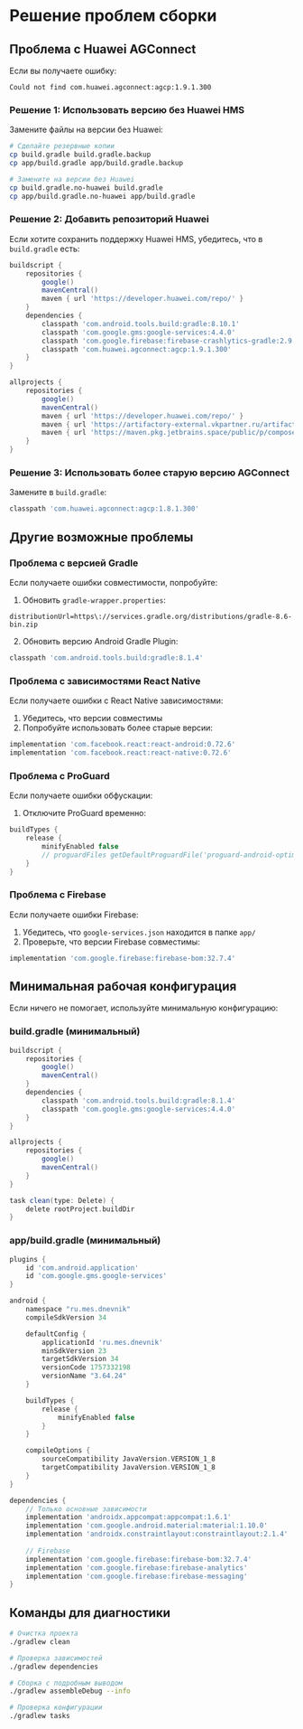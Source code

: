 # Решение проблем сборки

## Проблема с Huawei AGConnect

Если вы получаете ошибку:
```
Could not find com.huawei.agconnect:agcp:1.9.1.300
```

### Решение 1: Использовать версию без Huawei HMS

Замените файлы на версии без Huawei:

```bash
# Сделайте резервные копии
cp build.gradle build.gradle.backup
cp app/build.gradle app/build.gradle.backup

# Замените на версии без Huawei
cp build.gradle.no-huawei build.gradle
cp app/build.gradle.no-huawei app/build.gradle
```

### Решение 2: Добавить репозиторий Huawei

Если хотите сохранить поддержку Huawei HMS, убедитесь, что в `build.gradle` есть:

```gradle
buildscript {
    repositories {
        google()
        mavenCentral()
        maven { url 'https://developer.huawei.com/repo/' }
    }
    dependencies {
        classpath 'com.android.tools.build:gradle:8.10.1'
        classpath 'com.google.gms:google-services:4.4.0'
        classpath 'com.google.firebase:firebase-crashlytics-gradle:2.9.9'
        classpath 'com.huawei.agconnect:agcp:1.9.1.300'
    }
}

allprojects {
    repositories {
        google()
        mavenCentral()
        maven { url 'https://developer.huawei.com/repo/' }
        maven { url 'https://artifactory-external.vkpartner.ru/artifactory/maven' }
        maven { url 'https://maven.pkg.jetbrains.space/public/p/compose/dev' }
    }
}
```

### Решение 3: Использовать более старую версию AGConnect

Замените в `build.gradle`:
```gradle
classpath 'com.huawei.agconnect:agcp:1.8.1.300'
```

## Другие возможные проблемы

### Проблема с версией Gradle

Если получаете ошибки совместимости, попробуйте:

1. Обновить `gradle-wrapper.properties`:
```properties
distributionUrl=https\://services.gradle.org/distributions/gradle-8.6-bin.zip
```

2. Обновить версию Android Gradle Plugin:
```gradle
classpath 'com.android.tools.build:gradle:8.1.4'
```

### Проблема с зависимостями React Native

Если получаете ошибки с React Native зависимостями:

1. Убедитесь, что версии совместимы
2. Попробуйте использовать более старые версии:
```gradle
implementation 'com.facebook.react:react-android:0.72.6'
implementation 'com.facebook.react:react-native:0.72.6'
```

### Проблема с ProGuard

Если получаете ошибки обфускации:

1. Отключите ProGuard временно:
```gradle
buildTypes {
    release {
        minifyEnabled false
        // proguardFiles getDefaultProguardFile('proguard-android-optimize.txt'), 'proguard-rules.pro'
    }
}
```

### Проблема с Firebase

Если получаете ошибки Firebase:

1. Убедитесь, что `google-services.json` находится в папке `app/`
2. Проверьте, что версии Firebase совместимы:
```gradle
implementation 'com.google.firebase:firebase-bom:32.7.4'
```

## Минимальная рабочая конфигурация

Если ничего не помогает, используйте минимальную конфигурацию:

### build.gradle (минимальный)
```gradle
buildscript {
    repositories {
        google()
        mavenCentral()
    }
    dependencies {
        classpath 'com.android.tools.build:gradle:8.1.4'
        classpath 'com.google.gms:google-services:4.4.0'
    }
}

allprojects {
    repositories {
        google()
        mavenCentral()
    }
}

task clean(type: Delete) {
    delete rootProject.buildDir
}
```

### app/build.gradle (минимальный)
```gradle
plugins {
    id 'com.android.application'
    id 'com.google.gms.google-services'
}

android {
    namespace "ru.mes.dnevnik"
    compileSdkVersion 34

    defaultConfig {
        applicationId 'ru.mes.dnevnik'
        minSdkVersion 23
        targetSdkVersion 34
        versionCode 1757332198
        versionName "3.64.24"
    }

    buildTypes {
        release {
            minifyEnabled false
        }
    }

    compileOptions {
        sourceCompatibility JavaVersion.VERSION_1_8
        targetCompatibility JavaVersion.VERSION_1_8
    }
}

dependencies {
    // Только основные зависимости
    implementation 'androidx.appcompat:appcompat:1.6.1'
    implementation 'com.google.android.material:material:1.10.0'
    implementation 'androidx.constraintlayout:constraintlayout:2.1.4'
    
    // Firebase
    implementation 'com.google.firebase:firebase-bom:32.7.4'
    implementation 'com.google.firebase:firebase-analytics'
    implementation 'com.google.firebase:firebase-messaging'
}
```

## Команды для диагностики

```bash
# Очистка проекта
./gradlew clean

# Проверка зависимостей
./gradlew dependencies

# Сборка с подробным выводом
./gradlew assembleDebug --info

# Проверка конфигурации
./gradlew tasks
```